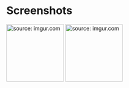 #  Screenshots

<img src="https://i.imgur.com/PwELLda.png" title="source: imgur.com" width="150" />

<img src="https://i.imgur.com/P6xTBxF.png" title="source: imgur.com" width="150" />

